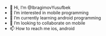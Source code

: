 - 👋 Hi, I’m @IbragimovYusufbek
- 👀 I’m interested in mobile programming
- 🌱 I’m currently learning android programming
- 💞️ I’m looking to collaborate on mobile
- 📫 How to reach me ios, android

<!---
IbragimovYusufbek/IbragimovYusufbek is a ✨ special ✨ repository because its `README.md` (this file) appears on your GitHub profile.
You can click the Preview link to take a look at your changes.
--->
